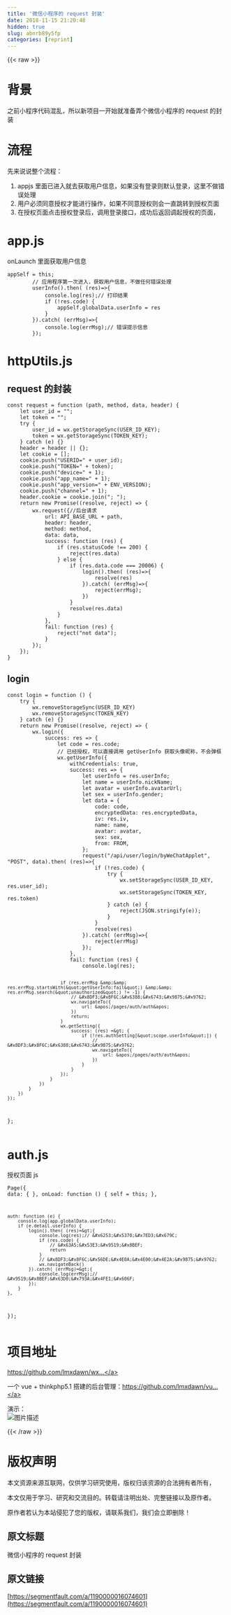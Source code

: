 ```yaml
---
title: '微信小程序的 request 封装' 
date: 2018-11-15 21:20:48
hidden: true
slug: abnrb89y5fp
categories: [reprint]
---
```


{{< raw >}}
<h1>&#x80CC;&#x666F;</h1><p>&#x4E4B;&#x524D;&#x5C0F;&#x7A0B;&#x5E8F;&#x4EE3;&#x7801;&#x6DF7;&#x4E71;&#xFF0C;&#x6240;&#x4EE5;&#x65B0;&#x9879;&#x76EE;&#x4E00;&#x5F00;&#x59CB;&#x5C31;&#x51C6;&#x5907;&#x5F04;&#x4E2A;&#x5FAE;&#x4FE1;&#x5C0F;&#x7A0B;&#x5E8F;&#x7684; request &#x7684;&#x5C01;&#x88C5;</p><h1>&#x6D41;&#x7A0B;</h1><p>&#x5148;&#x6765;&#x8BF4;&#x8BF4;&#x6574;&#x4E2A;&#x6D41;&#x7A0B;&#xFF1A;</p><ol><li>appjs &#x91CC;&#x9762;&#x5DF2;&#x8FDB;&#x5165;&#x5C31;&#x53BB;&#x83B7;&#x53D6;&#x7528;&#x6237;&#x4FE1;&#x606F;&#xFF0C;&#x5982;&#x679C;&#x6CA1;&#x6709;&#x767B;&#x5F55;&#x5219;&#x9ED8;&#x8BA4;&#x767B;&#x5F55;&#xFF0C;&#x8FD9;&#x91CC;&#x4E0D;&#x505A;&#x9519;&#x8BEF;&#x5904;&#x7406;</li><li>&#x7528;&#x6237;&#x5FC5;&#x987B;&#x540C;&#x610F;&#x6388;&#x6743;&#x624D;&#x80FD;&#x8FDB;&#x884C;&#x64CD;&#x4F5C;&#xFF0C;&#x5982;&#x679C;&#x4E0D;&#x540C;&#x610F;&#x6388;&#x6743;&#x5219;&#x4F1A;&#x4E00;&#x76F4;&#x8DF3;&#x8F6C;&#x5230;&#x6388;&#x6743;&#x9875;&#x9762;</li><li>&#x5728;&#x6388;&#x6743;&#x9875;&#x9762;&#x70B9;&#x51FB;&#x6388;&#x6743;&#x767B;&#x5F55;&#x540E;&#xFF0C;&#x8C03;&#x7528;&#x767B;&#x5F55;&#x63A5;&#x53E3;&#xFF0C;&#x6210;&#x529F;&#x540E;&#x8FD4;&#x56DE;&#x8C03;&#x8D77;&#x6388;&#x6743;&#x7684;&#x9875;&#x9762;&#xFF0C;</li></ol><h1>app.js</h1><p>onLaunch &#x91CC;&#x9762;&#x83B7;&#x53D6;&#x7528;&#x6237;&#x4FE1;&#x606F;</p><pre><code>appSelf = this;
        // &#x5E94;&#x7528;&#x7A0B;&#x5E8F;&#x7B2C;&#x4E00;&#x6B21;&#x8FDB;&#x5165;&#xFF0C;&#x83B7;&#x53D6;&#x7528;&#x6237;&#x4FE1;&#x606F;&#xFF0C;&#x4E0D;&#x505A;&#x4EFB;&#x4F55;&#x9519;&#x8BEF;&#x5904;&#x7406;
        userInfo().then( (res)=&gt;{
            console.log(res);// &#x6253;&#x5370;&#x7ED3;&#x679C;
            if (!res.code) {
                appSelf.globalData.userInfo = res
            }
        }).catch( (errMsg)=&gt;{
            console.log(errMsg);// &#x9519;&#x8BEF;&#x63D0;&#x793A;&#x4FE1;&#x606F;
        });
</code></pre><h1>httpUtils.js</h1><h2>request &#x7684;&#x5C01;&#x88C5;</h2><pre><code>const request = function (path, method, data, header) {
    let user_id = &quot;&quot;;
    let token = &quot;&quot;;
    try {
        user_id = wx.getStorageSync(USER_ID_KEY);
        token = wx.getStorageSync(TOKEN_KEY);
    } catch (e) {}
    header = header || {};
    let cookie = [];
    cookie.push(&quot;USERID=&quot; + user_id);
    cookie.push(&quot;TOKEN=&quot; + token);
    cookie.push(&quot;device=&quot; + 1);
    cookie.push(&quot;app_name=&quot; + 1);
    cookie.push(&quot;app_version=&quot; + ENV_VERSION);
    cookie.push(&quot;channel=&quot; + 1);
    header.cookie = cookie.join(&quot;; &quot;);
    return new Promise((resolve, reject) =&gt; {
        wx.request({//&#x540E;&#x53F0;&#x8BF7;&#x6C42;
            url: API_BASE_URL + path,
            header: header,
            method: method,
            data: data,
            success: function (res) {
                if (res.statusCode !== 200) {
                    reject(res.data)
                } else {
                    if (res.data.code === 20006) {
                        login().then( (res)=&gt;{
                            resolve(res)
                        }).catch( (errMsg)=&gt;{
                            reject(errMsg);
                        })
                    }
                    resolve(res.data)
                }
            },
            fail: function (res) {
                reject(&quot;not data&quot;);
            }
        });
    });
}</code></pre><h2>login</h2><pre><code>const login = function () {
    try {
        wx.removeStorageSync(USER_ID_KEY)
        wx.removeStorageSync(TOKEN_KEY)
    } catch (e) {}
    return new Promise((resolve, reject) =&gt; {
        wx.login({
            success: res =&gt; {
                let code = res.code;
                // &#x5DF2;&#x7ECF;&#x6388;&#x6743;&#xFF0C;&#x53EF;&#x4EE5;&#x76F4;&#x63A5;&#x8C03;&#x7528; getUserInfo &#x83B7;&#x53D6;&#x5934;&#x50CF;&#x6635;&#x79F0;&#xFF0C;&#x4E0D;&#x4F1A;&#x5F39;&#x6846;
                wx.getUserInfo({
                    withCredentials: true,
                    success: res =&gt; {
                        let userInfo = res.userInfo;
                        let name = userInfo.nickName;
                        let avatar = userInfo.avatarUrl;
                        let sex = userInfo.gender;
                        let data = {
                            code: code,
                            encryptedData: res.encryptedData,
                            iv: res.iv,
                            name: name,
                            avatar: avatar,
                            sex: sex,
                            from: FROM,
                        };
                        request(&quot;/api/user/login/byWeChatApplet&quot;, &quot;POST&quot;, data).then( (res)=&gt;{
                            if (!res.code) {
                                try {
                                    wx.setStorageSync(USER_ID_KEY, res.user_id);
                                    wx.setStorageSync(TOKEN_KEY, res.token)
                                } catch (e) {
                                    reject(JSON.stringify(e));
                                }
                            }
                            resolve(res)
                        }).catch( (errMsg)=&gt;{
                            reject(errMsg)
                        });
                    },
                    fail: function (res) {
                        console.log(res);

                        if (res.errMsg &amp;&amp; res.errMsg.startsWith(&quot;getUserInfo:fail&quot;) &amp;&amp; res.errMsg.search(&quot;unauthorized&quot;) != -1) {
                            // &#x8DF3;&#x8F6C;&#x6388;&#x6743;&#x9875;&#x9762;
                            wx.navigateTo({
                                url: &apos;/pages/auth/auth&apos;
                            })
                            return;
                        }
                        wx.getSetting({
                            success: (res) =&gt; {
                                if (!res.authSetting[&quot;scope.userInfo&quot;]) {
                                    // &#x8DF3;&#x8F6C;&#x6388;&#x6743;&#x9875;&#x9762;
                                    wx.navigateTo({
                                        url: &apos;/pages/auth/auth&apos;
                                    })
                                }
                            }
                        });
                    }
                })
            }
        })
    });
};</code></pre><h1>auth.js</h1><p>&#x6388;&#x6743;&#x9875;&#x9762; js</p><pre><code>Page({
    data: {
    },
    onLoad: function () {
        self = this;
    },

    auth: function (e) {
        console.log(app.globalData.userInfo);
        if (e.detail.userInfo) {
            login().then( (res)=&gt;{
                console.log(res);// &#x6253;&#x5370;&#x7ED3;&#x679C;
                if (res.code) {
                    // &#x63A5;&#x53E3;&#x9519;&#x8BEF;
                    return
                }
                // &#x8DF3;&#x8F6C;&#x56DE;&#x4E0A;&#x4E00;&#x4E2A;&#x9875;&#x9762;
                wx.navigateBack()
            }).catch( (errMsg)=&gt;{
                console.log(errMsg);// &#x9519;&#x8BEF;&#x63D0;&#x793A;&#x4FE1;&#x606F;
            });
        }
    },

});</code></pre><h1>&#x9879;&#x76EE;&#x5730;&#x5740;</h1><p><a href="https://github.com/lmxdawn/wxa-demo" rel="nofollow noreferrer">https://github.com/lmxdawn/wx...</a></p><p>&#x4E00;&#x4E2A; vue + thinkphp5.1 &#x642D;&#x5EFA;&#x7684;&#x540E;&#x53F0;&#x7BA1;&#x7406;&#xFF1A;<a href="https://github.com/lmxdawn/vue-admin-html" rel="nofollow noreferrer">https://github.com/lmxdawn/vu...</a></p><p>&#x6F14;&#x793A;&#xFF1A;<br><span class="img-wrap"><img data-src="/img/bVbfLAU?w=311&amp;h=508" src="https://static.alili.tech/img/bVbfLAU?w=311&amp;h=508" alt="&#x56FE;&#x7247;&#x63CF;&#x8FF0;" title="&#x56FE;&#x7247;&#x63CF;&#x8FF0;"></span></p>
{{< /raw >}}

# 版权声明
本文资源来源互联网，仅供学习研究使用，版权归该资源的合法拥有者所有，

本文仅用于学习、研究和交流目的。转载请注明出处、完整链接以及原作者。 

原作者若认为本站侵犯了您的版权，请联系我们，我们会立即删除！

## 原文标题
微信小程序的 request 封装

## 原文链接
[https://segmentfault.com/a/1190000016074601](https://segmentfault.com/a/1190000016074601)

